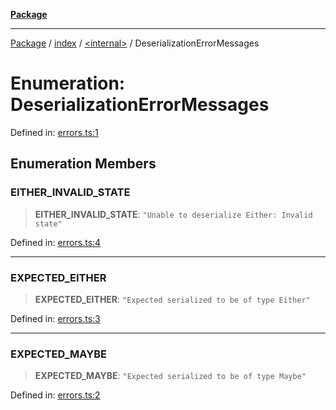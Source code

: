 [**Package**](../../../README.md)

***

[Package](../../../modules.md) / [index](../../README.md) / [\<internal\>](../README.md) / DeserializationErrorMessages

# Enumeration: DeserializationErrorMessages

Defined in: [errors.ts:1](https://github.com/AlexXanderGrib/monads-io/blob/88cc2f22cfbd8717d7e52da6913dd270216344b1/src/errors.ts#L1)

## Enumeration Members

### EITHER\_INVALID\_STATE

> **EITHER\_INVALID\_STATE**: `"Unable to deserialize Either: Invalid state"`

Defined in: [errors.ts:4](https://github.com/AlexXanderGrib/monads-io/blob/88cc2f22cfbd8717d7e52da6913dd270216344b1/src/errors.ts#L4)

***

### EXPECTED\_EITHER

> **EXPECTED\_EITHER**: `"Expected serialized to be of type Either"`

Defined in: [errors.ts:3](https://github.com/AlexXanderGrib/monads-io/blob/88cc2f22cfbd8717d7e52da6913dd270216344b1/src/errors.ts#L3)

***

### EXPECTED\_MAYBE

> **EXPECTED\_MAYBE**: `"Expected serialized to be of type Maybe"`

Defined in: [errors.ts:2](https://github.com/AlexXanderGrib/monads-io/blob/88cc2f22cfbd8717d7e52da6913dd270216344b1/src/errors.ts#L2)
